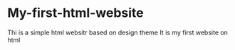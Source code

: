 # My-first-html-website
Thi is a simple html websitr based on design theme
It is my first website on html
